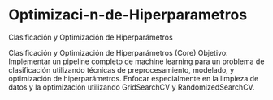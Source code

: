 # Optimizaci-n-de-Hiperparametros
Clasificación y Optimización de Hiperparámetros

Clasificación y Optimización de Hiperparámetros (Core)
Objetivo: Implementar un pipeline completo de machine learning para un problema de clasificación utilizando técnicas de preprocesamiento, modelado, y optimización de hiperparámetros. Enfocar especialmente en la limpieza de datos y la optimización utilizando GridSearchCV y RandomizedSearchCV.
